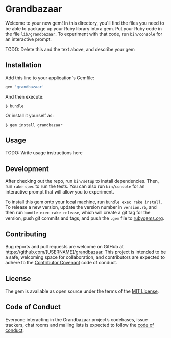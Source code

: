 # Grandbazaar

Welcome to your new gem! In this directory, you'll find the files you need to be able to package up your Ruby library into a gem. Put your Ruby code in the file `lib/grandbazaar`. To experiment with that code, run `bin/console` for an interactive prompt.

TODO: Delete this and the text above, and describe your gem

## Installation

Add this line to your application's Gemfile:

```ruby
gem 'grandbazaar'
```

And then execute:

    $ bundle

Or install it yourself as:

    $ gem install grandbazaar

## Usage

TODO: Write usage instructions here

## Development

After checking out the repo, run `bin/setup` to install dependencies. Then, run `rake spec` to run the tests. You can also run `bin/console` for an interactive prompt that will allow you to experiment.

To install this gem onto your local machine, run `bundle exec rake install`. To release a new version, update the version number in `version.rb`, and then run `bundle exec rake release`, which will create a git tag for the version, push git commits and tags, and push the `.gem` file to [rubygems.org](https://rubygems.org).

## Contributing

Bug reports and pull requests are welcome on GitHub at https://github.com/[USERNAME]/grandbazaar. This project is intended to be a safe, welcoming space for collaboration, and contributors are expected to adhere to the [Contributor Covenant](http://contributor-covenant.org) code of conduct.

## License

The gem is available as open source under the terms of the [MIT License](https://opensource.org/licenses/MIT).

## Code of Conduct

Everyone interacting in the Grandbazaar project’s codebases, issue trackers, chat rooms and mailing lists is expected to follow the [code of conduct](https://github.com/[USERNAME]/grandbazaar/blob/master/CODE_OF_CONDUCT.md).
